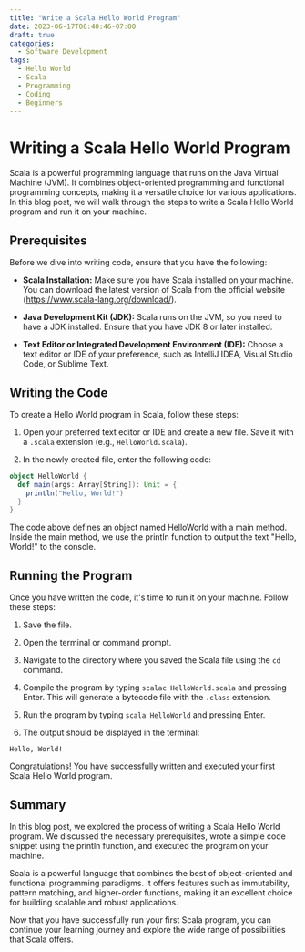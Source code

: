 ```yaml
---
title: "Write a Scala Hello World Program"
date: 2023-06-17T06:40:46-07:00
draft: true
categories:
  - Software Development
tags:
  - Hello World
  - Scala
  - Programming
  - Coding
  - Beginners
---
```


# Writing a Scala Hello World Program

Scala is a powerful programming language that runs on the Java Virtual Machine (JVM). It combines object-oriented programming and functional programming concepts, making it a versatile choice for various applications. In this blog post, we will walk through the steps to write a Scala Hello World program and run it on your machine.

## Prerequisites

Before we dive into writing code, ensure that you have the following:

- **Scala Installation:** Make sure you have Scala installed on your machine. You can download the latest version of Scala from the official website (https://www.scala-lang.org/download/).

- **Java Development Kit (JDK):** Scala runs on the JVM, so you need to have a JDK installed. Ensure that you have JDK 8 or later installed.

- **Text Editor or Integrated Development Environment (IDE):** Choose a text editor or IDE of your preference, such as IntelliJ IDEA, Visual Studio Code, or Sublime Text.

## Writing the Code

To create a Hello World program in Scala, follow these steps:

1. Open your preferred text editor or IDE and create a new file. Save it with a `.scala` extension (e.g., `HelloWorld.scala`).

2. In the newly created file, enter the following code:

```scala
object HelloWorld {
  def main(args: Array[String]): Unit = {
    println("Hello, World!")
  }
}
```

The code above defines an object named HelloWorld with a main method. Inside the main method, we use the println function to output the text "Hello, World!" to the console.

## Running the Program

Once you have written the code, it's time to run it on your machine. Follow these steps:

1. Save the file.

2. Open the terminal or command prompt.

3. Navigate to the directory where you saved the Scala file using the `cd` command.

4. Compile the program by typing `scalac HelloWorld.scala` and pressing Enter. This will generate a bytecode file with the `.class` extension.

5. Run the program by typing `scala HelloWorld` and pressing Enter.

6. The output should be displayed in the terminal:


```
Hello, World!
```

Congratulations! You have successfully written and executed your first Scala Hello World program.

## Summary
In this blog post, we explored the process of writing a Scala Hello World program. We discussed the necessary prerequisites, wrote a simple code snippet using the println function, and executed the program on your machine.

Scala is a powerful language that combines the best of object-oriented and functional programming paradigms. It offers features such as immutability, pattern matching, and higher-order functions, making it an excellent choice for building scalable and robust applications.

Now that you have successfully run your first Scala program, you can continue your learning journey and explore the wide range of possibilities that Scala offers.
